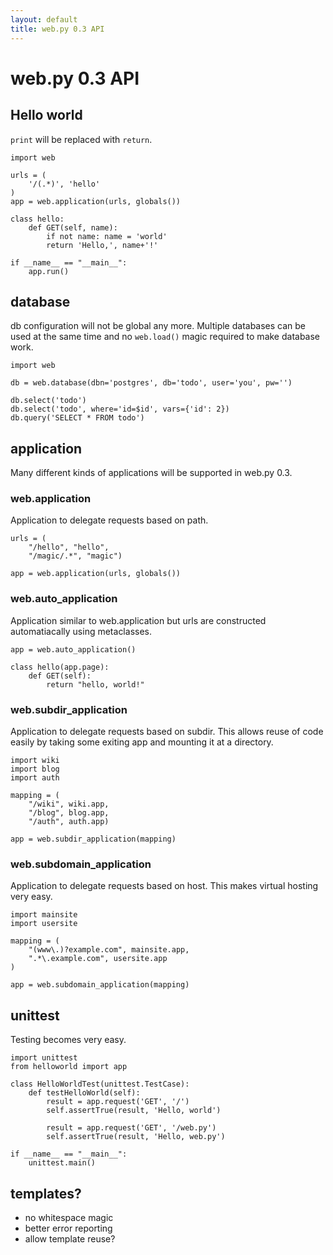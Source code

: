 ```yaml
---
layout: default
title: web.py 0.3 API
---
```


# web.py 0.3 API

## Hello world

`print` will be replaced with `return`.

    import web

    urls = (
        '/(.*)', 'hello'
    )
    app = web.application(urls, globals())

    class hello:        
        def GET(self, name):
            if not name: name = 'world'
            return 'Hello,', name+'!'

    if __name__ == "__main__": 
        app.run()

## database

db configuration will not be global any more. Multiple databases can be used at the same time and no `web.load()` magic required to make database work.

    import web

    db = web.database(dbn='postgres', db='todo', user='you', pw='')

    db.select('todo')
    db.select('todo', where='id=$id', vars={'id': 2})
    db.query('SELECT * FROM todo')

## application

Many different kinds of applications will be supported in web.py 0.3.

### web.application
Application to delegate requests based on path.

    urls = (
        "/hello", "hello", 
        "/magic/.*", "magic")

    app = web.application(urls, globals())

### web.auto_application
Application similar to web.application but urls are constructed automatiacally using metaclasses.

    app = web.auto_application()

    class hello(app.page):
        def GET(self):
            return "hello, world!"

### web.subdir_application
Application to delegate requests based on subdir.
This allows reuse of code easily by taking some exiting app and mounting it at a directory.

    import wiki
    import blog
    import auth

    mapping = (
        "/wiki", wiki.app, 
        "/blog", blog.app,
        "/auth", auth.app)
    
    app = web.subdir_application(mapping)

### web.subdomain_application
Application to delegate requests based on host.
This makes virtual hosting very easy.

    import mainsite
    import usersite

    mapping = (
        "(www\.)?example.com", mainsite.app,
        ".*\.example.com", usersite.app
    )

    app = web.subdomain_application(mapping)

## unittest

Testing becomes very easy.

    import unittest
    from helloworld import app

    class HelloWorldTest(unittest.TestCase):
        def testHelloWorld(self):
            result = app.request('GET', '/')
            self.assertTrue(result, 'Hello, world')

            result = app.request('GET', '/web.py')
            self.assertTrue(result, 'Hello, web.py')

    if __name__ == "__main__":
        unittest.main()

## templates?

* no whitespace magic
* better error reporting
* allow template reuse?
